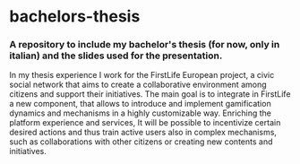 # bachelors-thesis
### A repository to include my bachelor's thesis (for now, only in italian) and the slides used for the presentation.

In my thesis experience I work for the FirstLife European project, a civic social network that aims to create a collaborative environment among citizens and support their initiatives. The main goal is to integrate in FirstLife a new component, that allows to introduce and implement gamification dynamics and mechanisms in a highly customizable way. Enriching the platform experience and services, It will be possible to incentivize certain desired actions and thus train active users also in complex mechanisms, such as collaborations with other citizens or creating new contents and initiatives.
